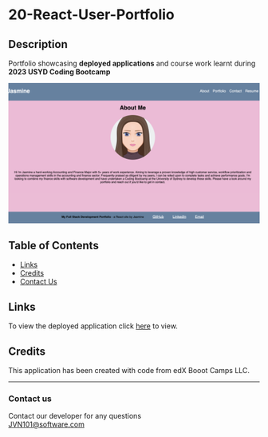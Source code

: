 # 20-React-User-Portfolio

## Description
Portfolio showcasing **deployed applications** and course work learnt during **2023 USYD Coding Bootcamp**

![Image](/public/Images/about.png) 

## Table of Contents 

* [Links](#links)
* [Credits](#credits)
* [Contact Us](#contact-us)

## Links
To view the deployed application click [here](https://pwa-text-editor-app-b90a63bf9779.herokuapp.com/) to view.

## Credits
This application has been created with code from edX Booot Camps LLC.
***

### Contact us
Contact our developer for any questions <br />
<JVN101@software.com>